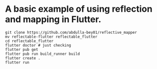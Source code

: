 # A basic example of using reflection and mapping in Flutter.


```console
git clone https://github.com/abdulla-bey01/reflective_mapper
mv reflectable-flutter reflectable_flutter
cd reflectable_flutter
flutter doctor # just checking
flutter pub get
flutter pub run build_runner build
flutter create .
flutter run
```
